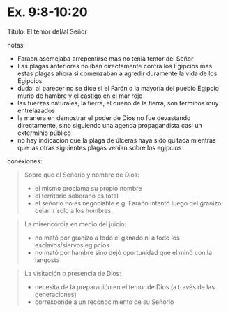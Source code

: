 Ex. 9:8-10:20
=============

Titulo: El temor del/al Señor

notas:

- Faraon asemejaba arrepentirse mas no tenia temor del Señor
- Las plagas anteriores no iban directamente contra los Egipcios mas estas plagas ahora si comenzaban a
agredir duramente la vida de los Egipcios
- duda: al parecer no se dice si el Farón o la mayoría del pueblo Egipcio murio de hambre y el castigo en el mar rojo
- las fuerzas naturales, la tierra, el dueño de la tierra, son terminos muy entrelazados
- la manera en demostrar el poder de Dios no fue devastando directamente, sino siguiendo una agenda propagandista casi un exterminio público
- no hay indicación que la plaga de úlceras haya sido quitada mientras que las otras siguientes plagas venían sobre los egipcios


conexiones:

> Sobre que el Señorío y nombre de Dios:
> - el mismo proclama su propio nombre
> - el territorio soberano es total
> - el señorío no es negociable e.g. Faraón intentó luego del granizo dejar ir solo a los hombres.

> La misericordia en medio del juicio:
> - no mató por granizo a todo el ganado ni a todo los esclavos/siervos egipcios
> - no mató por hambre sino dejó oportunidad que eliminó con la langosta

> La visitación o presencia de Dios:
> - necesita de la preparación en el temor de Dios (a través de las generaciones)
> - corresponde a un reconocimiento de su Señorío

